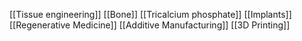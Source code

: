 [[Tissue engineering]]
[[Bone]]
[[Tricalcium phosphate]]
[[Implants]]
[[Regenerative Medicine]]
[[Additive Manufacturing]]
[[3D Printing]]
